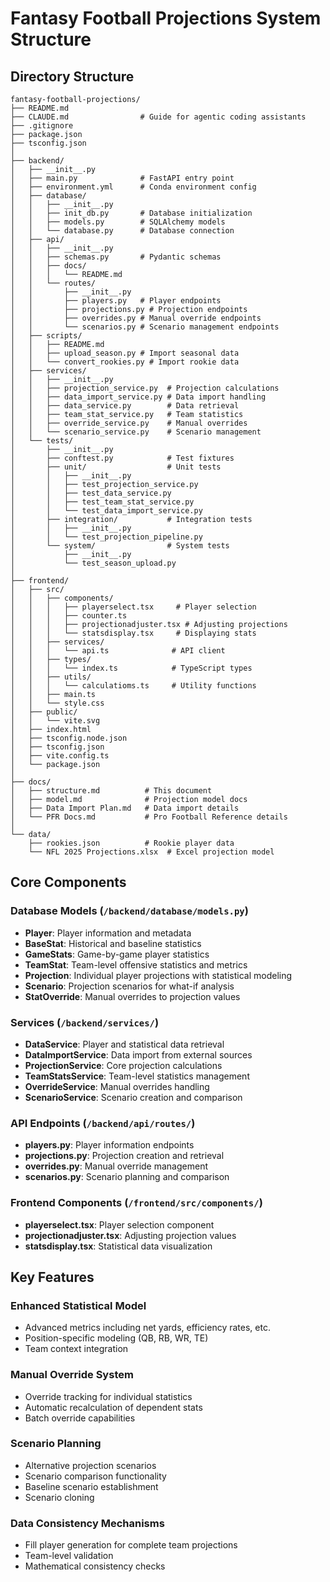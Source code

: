 # Fantasy Football Projections System Structure

## Directory Structure

```
fantasy-football-projections/
├── README.md
├── CLAUDE.md                # Guide for agentic coding assistants
├── .gitignore
├── package.json
├── tsconfig.json
│
├── backend/
│   ├── __init__.py
│   ├── main.py              # FastAPI entry point
│   ├── environment.yml      # Conda environment config
│   ├── database/
│   │   ├── __init__.py
│   │   ├── init_db.py       # Database initialization
│   │   ├── models.py        # SQLAlchemy models
│   │   └── database.py      # Database connection
│   ├── api/
│   │   ├── __init__.py
│   │   ├── schemas.py       # Pydantic schemas
│   │   ├── docs/
│   │   │   └── README.md
│   │   └── routes/
│   │       ├── __init__.py
│   │       ├── players.py   # Player endpoints
│   │       ├── projections.py # Projection endpoints
│   │       ├── overrides.py # Manual override endpoints
│   │       └── scenarios.py # Scenario management endpoints
│   ├── scripts/
│   │   ├── README.md
│   │   ├── upload_season.py # Import seasonal data
│   │   └── convert_rookies.py # Import rookie data
│   ├── services/
│   │   ├── __init__.py
│   │   ├── projection_service.py  # Projection calculations
│   │   ├── data_import_service.py # Data import handling
│   │   ├── data_service.py        # Data retrieval
│   │   ├── team_stat_service.py   # Team statistics
│   │   ├── override_service.py    # Manual overrides
│   │   └── scenario_service.py    # Scenario management
│   └── tests/
│       ├── __init__.py
│       ├── conftest.py            # Test fixtures
│       ├── unit/                  # Unit tests
│       │   ├── __init__.py
│       │   ├── test_projection_service.py
│       │   ├── test_data_service.py
│       │   ├── test_team_stat_service.py
│       │   └── test_data_import_service.py
│       ├── integration/           # Integration tests
│       │   ├── __init__.py
│       │   └── test_projection_pipeline.py
│       └── system/                # System tests
│           ├── __init__.py
│           └── test_season_upload.py
│
├── frontend/
│   ├── src/
│   │   ├── components/
│   │   │   ├── playerselect.tsx     # Player selection
│   │   │   ├── counter.ts
│   │   │   ├── projectionadjuster.tsx # Adjusting projections
│   │   │   └── statsdisplay.tsx     # Displaying stats
│   │   ├── services/
│   │   │   └── api.ts              # API client
│   │   ├── types/
│   │   │   └── index.ts            # TypeScript types
│   │   ├── utils/
│   │   │   └── calculatioms.ts     # Utility functions
│   │   ├── main.ts
│   │   └── style.css
│   ├── public/
│   │   └── vite.svg
│   ├── index.html
│   ├── tsconfig.node.json
│   ├── tsconfig.json
│   ├── vite.config.ts
│   └── package.json
│
├── docs/
│   ├── structure.md          # This document
│   ├── model.md              # Projection model docs
│   ├── Data Import Plan.md   # Data import details
│   └── PFR Docs.md           # Pro Football Reference details
│
└── data/
    ├── rookies.json          # Rookie player data
    └── NFL 2025 Projections.xlsx  # Excel projection model
```

## Core Components

### Database Models (`/backend/database/models.py`)

- **Player**: Player information and metadata
- **BaseStat**: Historical and baseline statistics
- **GameStats**: Game-by-game player statistics
- **TeamStat**: Team-level offensive statistics and metrics
- **Projection**: Individual player projections with statistical modeling
- **Scenario**: Projection scenarios for what-if analysis
- **StatOverride**: Manual overrides to projection values

### Services (`/backend/services/`)

- **DataService**: Player and statistical data retrieval
- **DataImportService**: Data import from external sources
- **ProjectionService**: Core projection calculations
- **TeamStatsService**: Team-level statistics management
- **OverrideService**: Manual overrides handling
- **ScenarioService**: Scenario creation and comparison

### API Endpoints (`/backend/api/routes/`)

- **players.py**: Player information endpoints
- **projections.py**: Projection creation and retrieval
- **overrides.py**: Manual override management
- **scenarios.py**: Scenario planning and comparison

### Frontend Components (`/frontend/src/components/`)

- **playerselect.tsx**: Player selection component
- **projectionadjuster.tsx**: Adjusting projection values
- **statsdisplay.tsx**: Statistical data visualization

## Key Features

### Enhanced Statistical Model

- Advanced metrics including net yards, efficiency rates, etc.
- Position-specific modeling (QB, RB, WR, TE)
- Team context integration

### Manual Override System

- Override tracking for individual statistics
- Automatic recalculation of dependent stats
- Batch override capabilities

### Scenario Planning

- Alternative projection scenarios
- Scenario comparison functionality
- Baseline scenario establishment
- Scenario cloning

### Data Consistency Mechanisms

- Fill player generation for complete team projections
- Team-level validation
- Mathematical consistency checks